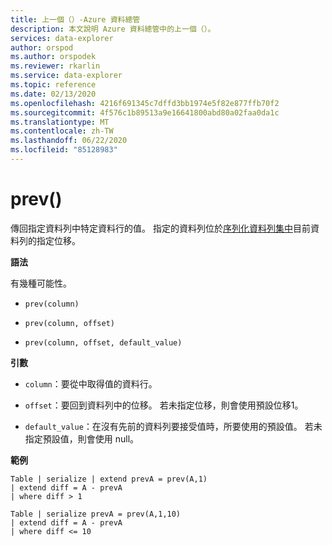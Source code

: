 ```yaml
---
title: 上一個（）-Azure 資料總管
description: 本文說明 Azure 資料總管中的上一個（）。
services: data-explorer
author: orspod
ms.author: orspodek
ms.reviewer: rkarlin
ms.service: data-explorer
ms.topic: reference
ms.date: 02/13/2020
ms.openlocfilehash: 4216f691345c7dffd3bb1974e5f82e877ffb70f2
ms.sourcegitcommit: 4f576c1b89513a9e16641800abd80a02faa0da1c
ms.translationtype: MT
ms.contentlocale: zh-TW
ms.lasthandoff: 06/22/2020
ms.locfileid: "85128983"
---
```

# <a name="prev"></a>prev()

傳回指定資料列中特定資料行的值。
指定的資料列位於[序列化資料列集中](./windowsfunctions.md#serialized-row-set)目前資料列的指定位移。

**語法**

有幾種可能性。

* `prev(column)`

* `prev(column, offset)`

* `prev(column, offset, default_value)`

**引數**

* `column`：要從中取得值的資料行。

* `offset`：要回到資料列中的位移。 若未指定位移，則會使用預設位移1。

* `default_value`：在沒有先前的資料列要接受值時，所要使用的預設值。 若未指定預設值，則會使用 null。

**範例**

```kusto
Table | serialize | extend prevA = prev(A,1)
| extend diff = A - prevA
| where diff > 1

Table | serialize prevA = prev(A,1,10)
| extend diff = A - prevA
| where diff <= 10
```
